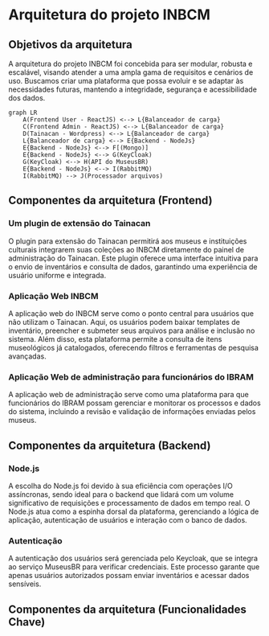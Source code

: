 # Arquitetura do projeto INBCM

## Objetivos da arquitetura

A arquitetura do projeto INBCM foi concebida para ser modular, robusta e escalável, visando atender a uma ampla gama de requisitos e cenários de uso. Buscamos criar uma plataforma que possa evoluir e se adaptar às necessidades futuras, mantendo a integridade, segurança e acessibilidade dos dados.

```mermaid
graph LR
    A(Frontend User - ReactJS) <--> L{Balanceador de carga}
    C(Frontend Admin - ReactJS) <--> L{Balanceador de carga}
    D(Tainacan - Wordpress) <--> L{Balanceador de carga}
    L{Balanceador de carga} <--> E{Backend - NodeJs}
    E{Backend - NodeJs} <--> F[(Mongo)]
    E{Backend - NodeJs} <--> G(KeyCloak)
    G(KeyCloak) <--> H(API do MuseusBR)
    E{Backend - NodeJs} <--> I(RabbitMQ)
    I(RabbitMQ) --> J(Processador arquivos)
```

## Componentes da arquitetura (Frontend)

### Um plugin de extensão do Tainacan

O plugin para extensão do Tainacan permitirá aos museus e instituições culturais integrarem suas coleções ao INBCM diretamente do painel de administração do Tainacan. Este plugin oferece uma interface intuitiva para o envio de inventários e consulta de dados, garantindo uma experiência de usuário uniforme e integrada.

### Aplicação Web INBCM

A aplicação web do INBCM serve como o ponto central para usuários que não utilizam o Tainacan. Aqui, os usuários podem baixar templates de inventário, preencher e submeter seus arquivos para análise e inclusão no sistema. Além disso, esta plataforma permite a consulta de itens museológicos já catalogados, oferecendo filtros e ferramentas de pesquisa avançadas.

### Aplicação Web de administração para funcionários do IBRAM

A aplicação web de administração serve como uma plataforma para que funcionários do IBRAM possam gerenciar e monitorar os processos e dados do sistema, incluindo a revisão e validação de informações enviadas pelos museus.

## Componentes da arquitetura (Backend)

### Node.js

A escolha do Node.js foi devido à sua eficiência com operações I/O assíncronas, sendo ideal para o backend que lidará com um volume significativo de requisições e processamento de dados em tempo real. O Node.js atua como a espinha dorsal da plataforma, gerenciando a lógica de aplicação, autenticação de usuários e interação com o banco de dados.

### Autenticação

A autenticação dos usuários será gerenciada pelo Keycloak, que se integra ao serviço MuseusBR para verificar credenciais. Este processo garante que apenas usuários autorizados possam enviar inventários e acessar dados sensíveis.

## Componentes da arquitetura (Funcionalidades Chave)


